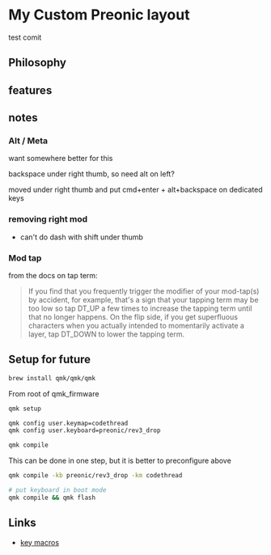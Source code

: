 # My Custom Preonic layout

test comit

## Philosophy

## features

## notes

### Alt / Meta

want somewhere better for this

backspace under right thumb, so need alt on left?

moved under right thumb and put cmd+enter + alt+backspace on dedicated keys

### removing right mod

-   can't do dash with shift under thumb

### Mod tap

from the docs on tap term:

> If you find that you frequently trigger the modifier of your mod-tap(s) by accident, for example, that's a sign that your tapping term may be too low so tap DT_UP a few times to increase the tapping term until that no longer happens. On the flip side, if you get superfluous characters when you actually intended to momentarily activate a layer, tap DT_DOWN to lower the tapping term.

## Setup for future

```sh
brew install qmk/qmk/qmk
```

From root of qmk_firmware

```sh
qmk setup
```

```sh
qmk config user.keymap=codethread
qmk config user.keyboard=preonic/rev3_drop
```

```sh
qmk compile
```

This can be done in one step, but it is better to preconfigure above

```sh
qmk compile -kb preonic/rev3_drop -km codethread
```

```sh
# put keyboard in boot mode
qmk compile && qmk flash
```

## Links

-   [key macros](https://getreuer.info/posts/keyboards/macros/index.html)
